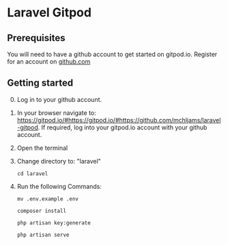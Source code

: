 # Laravel Gitpod

## Prerequisites

You will need to have a github account to get started on gitpod.io. Register for an account on [github.com](https://github.com/join?ref_cta=Sign+up&ref_loc=header+logged+out&ref_page=%2F&source=header-home)

## Getting started

0. Log in to your github account. 

1. In your browser navigate to: https://gitpod.io/#https://gitpod.io/#https://github.com/mchljams/laravel-gitpod. If required, log into your gitpod.io account with your github account.
2. Open the terminal
3. Change directory to: "laravel"
    ```
    cd laravel
    ```
4. Run the following Commands:
    ```
    mv .env.example .env 
    ```
    ```
    composer install
    ```
    ```
    php artisan key:generate
    ```
    ```
    php artisan serve
    ```
